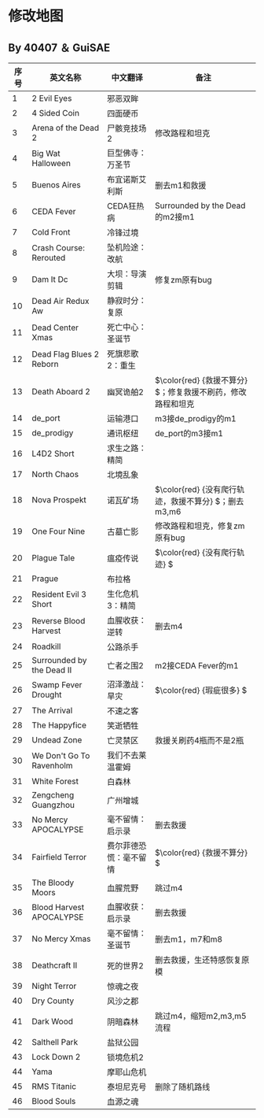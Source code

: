 # 修改地图
## By 40407 ＆ GuiSAE
| 序号 | 英文名称                   | 中文翻译               |备注                  
|------|----------------------------|-------------------------|----------------------
| 1    | 2 Evil Eyes                | 邪恶双眸                |
| 2    | 4 Sided Coin               | 四面硬币                |
| 3    | Arena of the Dead 2        | 尸骸竞技场2             |修改路程和坦克
| 4    | Big Wat Halloween          | 巨型佛寺：万圣节        |
| 5    | Buenos Aires               | 布宜诺斯艾利斯          |删去m1和救援
| 6    | CEDA Fever                 | CEDA狂热病              |Surrounded by the Dead的m2接m1
| 7    | Cold Front                 | 冷锋过境                |
| 8    | Crash Course: Rerouted     | 坠机险途：改航          |
| 9    | Dam It Dc                  | 大坝：导演剪辑          |修复zm原有bug
| 10   | Dead Air Redux Aw          | 静寂时分：复原          |
| 11   | Dead Center Xmas           | 死亡中心：圣诞节        |
| 12   | Dead Flag Blues 2 Reborn   | 死旗悲歌2：重生         |
| 13   | Death Aboard 2             | 幽冥诡舶2               |$\color{red} {救援不算分} $；修复救援不刷药，修改路程和坦克
| 14   | de_port                    | 运输港口                |m3接de_prodigy的m1
| 15   | de_prodigy                 | 通讯枢纽                |de_port的m3接m1
| 16   | L4D2 Short                 | 求生之路：精简          |
| 17   | North Chaos                | 北境乱象                |
| 18   | Nova Prospekt              | 诺瓦矿场                |$\color{red} {没有爬行轨迹，救援不算分} $；删去m3,m6
| 19   | One Four Nine              | 古墓亡影                |修改路程和坦克，修复zm原有bug
| 20   | Plague Tale                | 瘟疫传说                |$\color{red} {没有爬行轨迹} $
| 21   | Prague                     | 布拉格                  |
| 22   | Resident Evil 3 Short      | 生化危机3：精简         |
| 23   | Reverse Blood Harvest      | 血腥收获：逆转          |删去m4
| 24   | Roadkill                   | 公路杀手                |
| 25   | Surrounded by the Dead Ⅱ  | 亡者之围2               |m2接CEDA Fever的m1
| 26   | Swamp Fever Drought        | 沼泽激战：旱灾          |$\color{red} {瑕疵很多} $
| 27   | The Arrival                | 不速之客                |
| 28   | The Happyfice              | 笑逝牺牲                |
| 29   | Undead Zone                | 亡灵禁区                |救援关刷药4瓶而不是2瓶
| 30   | We Don't Go To Ravenholm   | 我们不去莱温霍姆        |
| 31   | White Forest               | 白森林                  |
| 32   | Zengcheng Guangzhou        | 广州增城                |
| 33   | No Mercy APOCALYPSE        | 毫不留情：启示录        |删去救援
| 34   | Fairfield Terror           | 费尔菲德恐慌：毫不留情  |$\color{red} {救援不算分} $
| 35   | The Bloody Moors           | 血腥荒野                |跳过m4
| 36   | Blood Harvest APOCALYPSE   | 血腥收获：启示录        |删去救援
| 37   | No Mercy Xmas              | 毫不留情：圣诞节        |删去m1，m7和m8
| 38   | Deathcraft Ⅱ              | 死的世界2               |删去救援，生还特感恢复原模
| 39   | Night Terror               | 惊魂之夜                |
| 40   | Dry County                 | 风沙之郡                |
| 41   | Dark Wood                  | 阴暗森林                |跳过m4，缩短m2,m3,m5流程
| 42   | Salthell Park              | 盐狱公园                |
| 43   | Lock Down 2                | 锁境危机2               |
| 44   |  Yama                      | 摩耶山危机              |
| 45   |  RMS Titanic               | 泰坦尼克号              |删除了随机路线
| 46   |  Blood Souls               | 血源之魂                |
